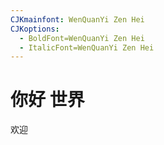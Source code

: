 ```yaml
---
CJKmainfont: WenQuanYi Zen Hei
CJKoptions:
  - BoldFont=WenQuanYi Zen Hei
  - ItalicFont=WenQuanYi Zen Hei
---
```


# 你好 世界

欢迎
